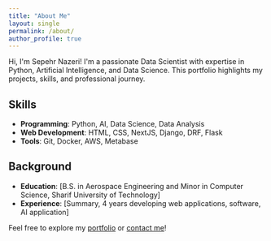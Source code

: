 ```yaml
---
title: "About Me"
layout: single
permalink: /about/
author_profile: true
---
```


Hi, I'm Sepehr Nazeri! I'm a passionate Data Scientist with expertise in Python, Artificial Intelligence, and Data Science. This portfolio highlights my projects, skills, and professional journey.

## Skills
- **Programming**: Python, AI, Data Science, Data Analysis
- **Web Development**: HTML, CSS, NextJS, Django, DRF, Flask
- **Tools**: Git, Docker, AWS, Metabase

## Background
- **Education**: [B.S. in Aerospace Engineering and Minor in Computer Science, Sharif University of Technology]
- **Experience**: [Summary, 4 years developing web applications, software, AI application]

Feel free to explore my [portfolio](/projects/) or [contact me](/contact/)!
